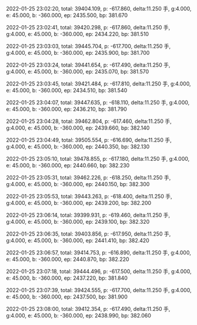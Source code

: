 2022-01-25 23:02:20, total: 39404.109, p: -617.860, delta:11.250 手, g:4.000, e: 45.000, b: -360.000, ep: 2435.500, bp: 381.670

2022-01-25 23:02:41, total: 39420.298, p: -617.860, delta:11.250 手, g:4.000, e: 45.000, b: -360.000, ep: 2434.220, bp: 381.510

2022-01-25 23:03:03, total: 39445.704, p: -617.700, delta:11.250 手, g:4.000, e: 45.000, b: -360.000, ep: 2435.900, bp: 381.700

2022-01-25 23:03:24, total: 39441.654, p: -617.490, delta:11.250 手, g:4.000, e: 45.000, b: -360.000, ep: 2435.070, bp: 381.570

2022-01-25 23:03:45, total: 39421.484, p: -617.810, delta:11.250 手, g:4.000, e: 45.000, b: -360.000, ep: 2434.510, bp: 381.540

2022-01-25 23:04:07, total: 39447.635, p: -618.110, delta:11.250 手, g:4.000, e: 45.000, b: -360.000, ep: 2436.210, bp: 381.790

2022-01-25 23:04:28, total: 39462.804, p: -617.460, delta:11.250 手, g:4.000, e: 45.000, b: -360.000, ep: 2439.660, bp: 382.140

2022-01-25 23:04:49, total: 39505.554, p: -616.690, delta:11.250 手, g:4.000, e: 45.000, b: -360.000, ep: 2440.350, bp: 382.130

2022-01-25 23:05:10, total: 39478.855, p: -617.180, delta:11.250 手, g:4.000, e: 45.000, b: -360.000, ep: 2440.660, bp: 382.230

2022-01-25 23:05:31, total: 39462.226, p: -618.250, delta:11.250 手, g:4.000, e: 45.000, b: -360.000, ep: 2440.150, bp: 382.300

2022-01-25 23:05:53, total: 39443.263, p: -618.400, delta:11.250 手, g:4.000, e: 45.000, b: -360.000, ep: 2439.200, bp: 382.200

2022-01-25 23:06:14, total: 39399.931, p: -619.460, delta:11.250 手, g:4.000, e: 45.000, b: -360.000, ep: 2439.100, bp: 382.320

2022-01-25 23:06:35, total: 39403.856, p: -617.950, delta:11.250 手, g:4.000, e: 45.000, b: -360.000, ep: 2441.410, bp: 382.420

2022-01-25 23:06:57, total: 39414.753, p: -616.890, delta:11.250 手, g:4.000, e: 45.000, b: -360.000, ep: 2440.870, bp: 382.220

2022-01-25 23:07:18, total: 39444.496, p: -617.500, delta:11.250 手, g:4.000, e: 45.000, b: -360.000, ep: 2437.220, bp: 381.840

2022-01-25 23:07:39, total: 39424.555, p: -617.700, delta:11.250 手, g:4.000, e: 45.000, b: -360.000, ep: 2437.500, bp: 381.900

2022-01-25 23:08:00, total: 39412.354, p: -617.490, delta:11.250 手, g:4.000, e: 45.000, b: -360.000, ep: 2438.990, bp: 382.060